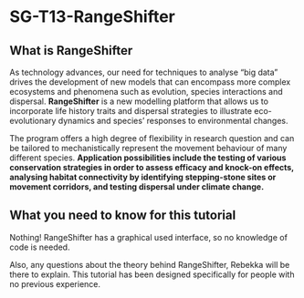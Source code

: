 # SG-T13-RangeShifter

## What is RangeShifter
As technology advances, our need for techniques to analyse “big data” drives the development of new models that can encompass more complex ecosystems and phenomena such as evolution, species interactions and dispersal. **RangeShifter** is a new modelling platform that allows us to incorporate life history traits and dispersal strategies to illustrate eco-evolutionary dynamics and species’ responses to environmental changes.

The program offers a high degree of flexibility in research question and can be tailored to mechanistically represent the movement behaviour of many different species. **Application possibilities include the testing of various conservation strategies in order to assess efficacy and knock-on effects, analysing habitat connectivity by identifying stepping-stone sites or movement corridors, and testing dispersal under climate change.**


## What you need to know for this tutorial

Nothing! RangeShifter has a graphical used interface, so no knowledge of code is needed. 

Also, any questions about the theory behind RangeShifter, Rebekka will be there to explain. This tutorial has been designed specifically for people with no previous experience. 
